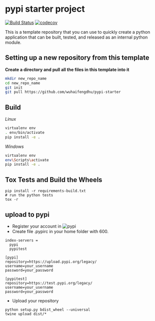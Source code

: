 # pypi starter project

[![Build Status](https://travis-ci.org/wuhaifengdhu/pypi-starter.svg?branch=master)](https://travis-ci.org/wuhaifengdhu/pypi-starter)
[![codecov](https://codecov.io/gh/wuhaifengdhu/pypi-starter/branch/master/graph/badge.svg)](https://codecov.io/gh/wuhaifengdhu/pypi-starter)

This is a template repository that you can use to quickly create a python application that can be built, tested, and released as an internal python module.

## Setting up a new repository from this template
**Create a directory and pull all the files in this template into it**

```bash
mkdir new_repo_name
cd new_repo_name
git init
git pull https://github.com/wuhaifengdhu/pypi-starter
```

## Build

*Linux*

```bash
virtualenv env
. env/bin/activate
pip install -e .
```

*Windows*
```bash
virtualenv env
env\Scripts\activate
pip install -e .
```

## Tox Tests and Build the Wheels

```
pip install -r requirements-build.txt
# run the python tests
tox -r
```

## upload to pypi
* Register your account in ![pypi](https://pypi.org/)
* Create file .pypirc in your home folder with 600.    
```[distutils]
index-servers =
  pypi
  pypitest

[pypi]
repository=https://upload.pypi.org/legacy/
username=your_username
password=your_password

[pypitest]
repository=https://test.pypi.org/legacy/
username=your_username
password=your_password
``` 
* Upload your repository
```
python setup.py bdist_wheel --universal
twine upload dist/*
```        



